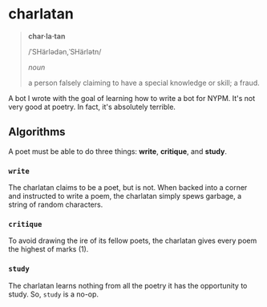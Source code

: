 # charlatan

> **char·la·tan**
>
> /ˈSHärlədən,ˈSHärlətn/
>
> _noun_
>
> a person falsely claiming to have a special knowledge or skill; a fraud.

A bot I wrote with the goal of learning how to write a bot for NYPM. It's not
very good at poetry. In fact, it's absolutely terrible.

## Algorithms

A poet must be able to do three things: **write**, **critique**, and **study**.

### `write`

The charlatan claims to be a poet, but is not. When backed into a corner and
instructed to write a poem, the charlatan simply spews garbage, a string of
random characters.

### `critique`

To avoid drawing the ire of its fellow poets, the charlatan gives every poem the
highest of marks (1).

### `study`

The charlatan learns nothing from all the poetry it has the opportunity to
study. So, `study` is a no-op.

